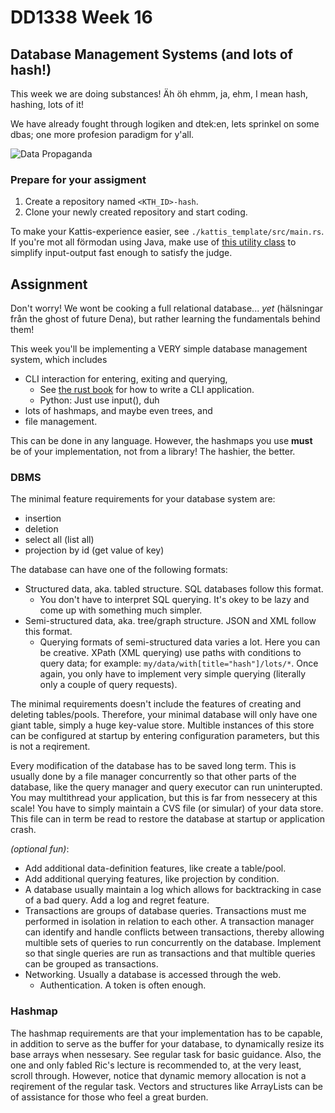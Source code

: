 # DD1338 Week 16

## Database Management Systems (and lots of hash!)

This week we are doing substances! Äh öh ehmm, ja, ehm, I mean hash, hashing, lots of it!

We have already fought through logiken and dtek:en, lets sprinkel on some dbas; one more profesion paradigm for y'all. 

![Data Propaganda](https://pics.me.me/excel-2016-desktop-app-is-this-a-database-the-users-42255119.png)

### Prepare for your assigment

1) Create a repository named `<KTH_ID>-hash`.
2) Clone your newly created repository and start coding.

To make your Kattis-experience easier, see `./kattis_template/src/main.rs`. If you're mot all förmodan using Java, make use of [this utility class](https://open.kattis.com/download/Kattio.java?1a0093=) to simplify input-output fast enough to satisfy the judge.

## Assignment

Don't worry! We wont be cooking a full relational database... _yet_ (hälsningar från the ghost of future Dena), but rather learning the fundamentals behind them!

This week you'll be implementing a VERY simple database management system, which includes
- CLI interaction for entering, exiting and querying,
  - See [the rust book](https://rust-cli.github.io/book/tutorial/index.html) for how to write a CLI application.
  - Python: Just use input(), duh
- lots of hashmaps, and maybe even trees, and
- file management.

This can be done in any language. However, the hashmaps you use **must** be of your implementation, not from a library! The hashier, the better.

### DBMS

The minimal feature requirements for your database system are:
- insertion
- deletion
- select all (list all)
- projection by id (get value of key)

The database can have one of the following formats:
- Structured data, aka. tabled structure. SQL databases follow this format. 
  - You don't have to interpret SQL querying. It's okey to be lazy and come up with something much simpler.
- Semi-structured data, aka. tree/graph structure. JSON and XML follow this format. 
  - Querying formats of semi-structured data varies a lot. Here you can be creative. XPath (XML querying) use paths with conditions to query data; for example: `my/data/with[title="hash"]/lots/*`. Once again, you only have to implement very simple querying (literally only a couple of query requests).

The minimal requirements doesn't include the features of creating and deleting tables/pools. Therefore, your minimal database will only have one giant table, simply a huge key-value store. Multible instances of this store can be configured at startup by entering configuration parameters, but this is not a reqirement. 

Every modification of the database has to be saved long term. This is usually done by a file manager concurrently so that other parts of the database, like the query manager and query executor can run uninterupted. You may multithread your application, but this is far from nessecery at this scale! You have to simply maintain a CVS file (or simular) of your data store. This file can in term be read to restore the database at startup or application crash. 

_(optional fun)_:
- Add additional data-definition features, like create a table/pool.
- Add additional querying features, like projection by condition.
- A database usually maintain a log which allows for backtracking in case of a bad query. Add a log and regret feature.
- Transactions are groups of database queries. Transactions must me performed in isolation in relation to each other. A transaction manager can identify and handle conflicts between transactions, thereby allowing multible sets of queries to run concurrently on the database. Implement so that single queries are run as transactions and that multible queries can be grouped as transactions. 
- Networking. Usually a database is accessed through the web. 
  - Authentication. A token is often enough.

### Hashmap

The hashmap requirements are that your implementation has to be capable, in addition to serve as the buffer for your database, to dynamically resize its base arrays when nessesary. See regular task for basic guidance. Also, the one and only fabled Ric's lecture is recommended to, at the very least, scroll through. However, notice that dynamic memory allocation is not a reqirement of the regular task. Vectors and structures like ArrayLists can be of assistance for those who feel a great burden. 